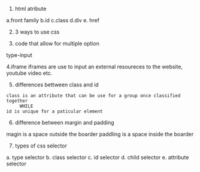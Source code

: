 1. html atribute
<answer>
    a.front family
    b.id
    c.class
    d.div
    e. href

2. 3 ways to use css
<answer>

3. code that allow for multiple option
<answer>
    type-input
 

4.iframe
<anwser>
    iframes are use to input an external resoureces to the website, youtube video etc.
</anwser>

5. differences bettween class and id
<answer>

    class is an attribute that can be use for a group once classified together
         WHILE 
    id is unique for a paticular element
    
6. difference between margin and padding
<answer>
    magin is a space outside the boarder
    paddling is a space inside the boarder


7. types of css selector
<answer>
    a. type selector
    b. class selector
    c. id selector
    d. child selector
    e. attribute selector